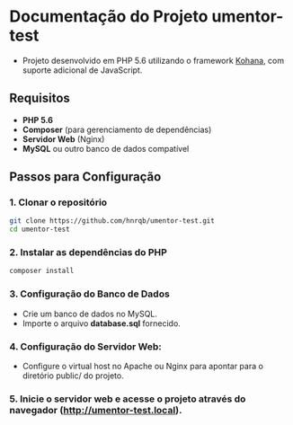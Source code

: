 # Documentação do Projeto umentor-test
- Projeto desenvolvido em PHP 5.6 utilizando o framework [Kohana](https://kohana.top/3.4/guide/kohana), com suporte adicional de JavaScript.

## Requisitos

- **PHP 5.6**
- **Composer** (para gerenciamento de dependências)
- **Servidor Web** (Nginx)
- **MySQL** ou outro banco de dados compatível

## Passos para Configuração

### 1. Clonar o repositório

```bash
git clone https://github.com/hnrqb/umentor-test.git
cd umentor-test
```

### 2. Instalar as dependências do PHP
``` bash
composer install
```

### 3. Configuração do Banco de Dados
- Crie um banco de dados no MySQL.
- Importe o arquivo **database.sql** fornecido.

### 4. Configuração do Servidor Web:
- Configure o virtual host no Apache ou Nginx para apontar para o diretório public/ do projeto.

### 5. Inicie o servidor web e acesse o projeto através do navegador (http://umentor-test.local).

 



